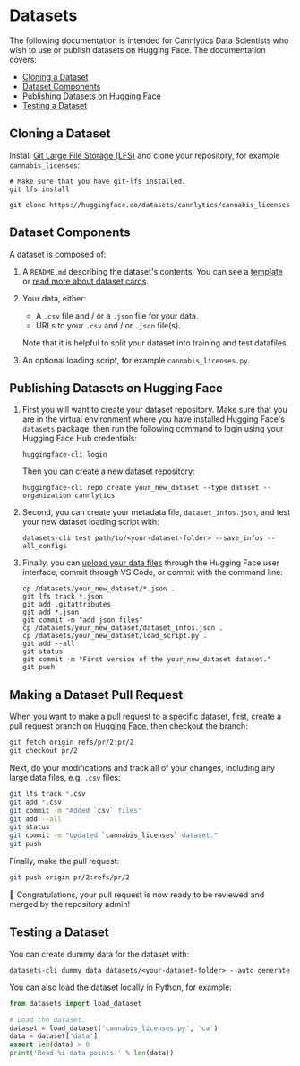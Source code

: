 <!-- | Cannlytics SOP-0004 |  |
|---------------------|--|
| Title | Datasets |
| Version | 1.0.0 |
| Created At | 2023-07-18 |
| Updated At | 2023-07-18 |
| Review Period | Annual |
| Last Review | 2023-07-18 |
| Author | Keegan Skeate, Founder |
| Approved by | Keegan Skeate, Founder |
| Status | Active | -->

# Datasets

The following documentation is intended for Cannlytics Data Scientists who wish to use or publish datasets on Hugging Face. The documentation covers:

- [Cloning a Dataset](#cloning)
- [Dataset Components](#components)
- [Publishing Datasets on Hugging Face](#publishing)
- [Testing a Dataset](#testing)

## Cloning a Dataset <a name="cloning"></a>

Install [Git Large File Storage (LFS)](https://git-lfs.github.com/) and clone your repository, for example `cannabis_licenses`:

```
# Make sure that you have git-lfs installed.
git lfs install

git clone https://huggingface.co/datasets/cannlytics/cannabis_licenses
```

## Dataset Components <a name="components"></a>

A dataset is composed of:

1. A `README.md` describing the dataset's contents. You can see a [template](https://raw.githubusercontent.com/huggingface/datasets/main/templates/README.md) or [read more about dataset cards](https://huggingface.co/docs/datasets/dataset_card).

2. Your data, either:
    - A `.csv` file and / or a `.json` file for your data.
    - URLs to your `.csv` and / or `.json` file(s).

    Note that it is helpful to split your dataset into training and test datafiles.

3. An optional loading script, for example `cannabis_licenses.py`.

## Publishing Datasets on Hugging Face <a name="publishing"></a>

1. First you will want to create your dataset repository. Make sure that you are in the virtual environment where you have installed Hugging Face's `datasets` package, then run the following command to login using your Hugging Face Hub credentials:

    ```
    huggingface-cli login
    ```

    Then you can create a new dataset repository:

    ```
    huggingface-cli repo create your_new_dataset --type dataset --organization cannlytics
    ```

2. Second, you can create your metadata file, `dataset_infos.json`, and test your new dataset loading script with:

    ```
    datasets-cli test path/to/<your-dataset-folder> --save_infos --all_configs
    ```

3. Finally, you can [upload your data files](https://huggingface.co/docs/datasets/share#upload-your-files) through the Hugging Face user interface, commit through VS Code, or commit with the command line:

    ```
    cp /datasets/your_new_dataset/*.json .
    git lfs track *.json
    git add .gitattributes
    git add *.json
    git commit -m "add json files"
    cp /datasets/your_new_dataset/dataset_infos.json .
    cp /datasets/your_new_dataset/load_script.py .
    git add --all
    git status
    git commit -m "First version of the your_new_dataset dataset."
    git push
    ```

## Making a Dataset Pull Request

When you want to make a pull request to a specific dataset, first, create a pull request branch on [Hugging Face](https://huggingface.co), then checkout the branch:

```bash
git fetch origin refs/pr/2:pr/2
git checkout pr/2
```

Next, do your modifications and track all of your changes, including any large data files, e.g. `.csv` files:

```bash
git lfs track *.csv
git add *.csv
git commit -m "Added `csv` files"
git add --all
git status
git commit -m "Updated `cannabis_licenses` dataset."
git push
```

Finally, make the pull request:

```bash
git push origin pr/2:refs/pr/2
```

🎉 Congratulations, your pull request is now ready to be reviewed and merged by the repository admin!

## Testing a Dataset <a name="testing"></a>

You can create dummy data for the dataset with:

```
datasets-cli dummy_data datasets/<your-dataset-folder> --auto_generate
```

You can also load the dataset locally in Python, for example:

```py
from datasets import load_dataset

# Load the dataset.
dataset = load_dataset('cannabis_licenses.py', 'ca')
data = dataset['data']
assert len(data) > 0
print('Read %i data points.' % len(data))
```
